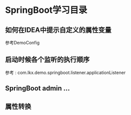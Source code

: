 # SpringBoot学习目录
## 如何在IDEA中提示自定义的属性变量
参考DemoConfig

## 启动时候各个监听的执行顺序
参考 : com.lkx.demo.springboot.listener.applicationListener


## SpringBoot admin ...

## 属性转换

